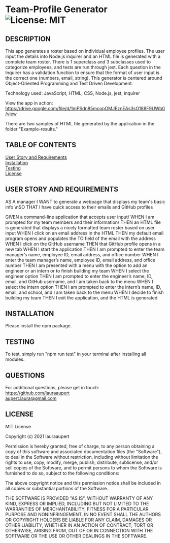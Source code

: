 
# Team-Profile Generator	![License: MIT](https://img.shields.io/badge/License-MIT-yellow.svg)

## DESCRIPTION

This app generates a roster based on individual employee profiles. The user input the details into Node.js inquirer and an HTML file is generated with a complete team roster. There is 1 superclass and 3 subclasses used to categorize employees, and tests are run through jest. Each question in the Inquirer has a validation function to ensure that the format of user input is the correct one (numbers, email, string). This generator is centered around Object-Oriented Programming and Test Driven Development.

Technology used: JavaScript, HTML, CSS, Node.js, jest, inquirer

View the app in action: https://drive.google.com/file/d/1mPSdn85mcopOMJEznEAs3sO188F9UWb0/view

There are two samples of HTML file generated by the application in the folder "Example-results."

## TABLE OF CONTENTS

[User Story and Requirements](#USER)  
[Installation](#INSTALLATION)  
[Testing](#TESTING)  
[License](#LICENSE)  

## USER STORY AND REQUIREMENTS <a name="USER"></a>

AS A manager
I WANT to generate a webpage that displays my team's basic info
\nSO THAT I have quick access to their emails and GitHub profiles

GIVEN a command-line application that accepts user input/ 
WHEN I am prompted for my team members and their information/ 
THEN an HTML file is generated that displays a nicely formatted team roster based on user input 
WHEN I click on an email address in the HTML 
THEN my default email program opens and populates the TO field of the email with the address 
WHEN I click on the GitHub username
THEN that GitHub profile opens in a new tab 
WHEN I start the application
THEN I am prompted to enter the team manager’s name, employee ID, email address, and office number
WHEN I enter the team manager’s name, employee ID, email address, and office number
THEN I am presented with a menu with the option to add an engineer or an intern or to finish building my team
WHEN I select the engineer option
THEN I am prompted to enter the engineer’s name, ID, email, and GitHub username, and I am taken back to the menu
WHEN I select the intern option
THEN I am prompted to enter the intern’s name, ID, email, and school, and I am taken back to the menu
WHEN I decide to finish building my team
THEN I exit the application, and the HTML is generated


## INSTALLATION <a name="INSTALLATION"></a>

Please install the npm package.

## TESTING <a name="TESTING"></a>

To test, simply run "npm run test" in your terminal after installing all modules.

## QUESTIONS <a name="QUESTIONS"></a>
For additional questions, please get in touch:  
https://github.com/lauraaupert  
aupert.laura@gmail.com

## LICENSE
MIT License

Copyright (c) 2021 lauraaupert

Permission is hereby granted, free of charge, to any person obtaining a copy
of this software and associated documentation files (the "Software"), to deal
in the Software without restriction, including without limitation the rights
to use, copy, modify, merge, publish, distribute, sublicense, and/or sell
copies of the Software, and to permit persons to whom the Software is
furnished to do so, subject to the following conditions:

The above copyright notice and this permission notice shall be included in all
copies or substantial portions of the Software.

THE SOFTWARE IS PROVIDED "AS IS", WITHOUT WARRANTY OF ANY KIND, EXPRESS OR
IMPLIED, INCLUDING BUT NOT LIMITED TO THE WARRANTIES OF MERCHANTABILITY,
FITNESS FOR A PARTICULAR PURPOSE AND NONINFRINGEMENT. IN NO EVENT SHALL THE
AUTHORS OR COPYRIGHT HOLDERS BE LIABLE FOR ANY CLAIM, DAMAGES OR OTHER
LIABILITY, WHETHER IN AN ACTION OF CONTRACT, TORT OR OTHERWISE, ARISING FROM,
OUT OF OR IN CONNECTION WITH THE SOFTWARE OR THE USE OR OTHER DEALINGS IN THE
SOFTWARE.
